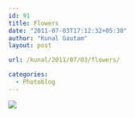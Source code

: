 ```yaml
---
id: 91
title: Flowers
date: "2011-07-03T17:12:32+05:30"
author: "Kunal Gautam"
layout: post

url: /kunal/2011/07/03/flowers/

categories:
  - Photoblog
---
```


![](/post/91/flowers.jpg)
